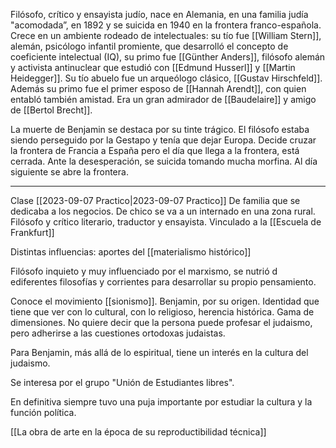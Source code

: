 Filósofo, crítico y ensayista judío, nace en Alemania, en una familia judía "acomodada”, en 1892 y se suicida en 1940 en la frontera franco-española. Crece en un ambiente rodeado de intelectuales: su tío fue [[William Stern]], alemán, psicólogo infantil promiente, que  desarrolló el concepto de coeficiente intelectual (IQ), su primo fue [[Günther Anders]], filósofo alemán y activista antinuclear que estudió con [[Edmund Husserl]] y [[Martin Heidegger]]. Su tío abuelo fue un arqueólogo clásico, [[Gustav Hirschfeld]]. Además su primo fue el primer esposo de [[Hannah Arendt]], con quien entabló también amistad.  Era un gran admirador de [[Baudelaire]] y amigo de [[Bertol Brecht]]. 

La muerte de Benjamin se destaca por su tinte trágico. El filósofo estaba siendo perseguido por la Gestapo y tenía que dejar Europa. Decide cruzar la frontera de Francia a España pero el día que llega a la frontera, está cerrada. Ante la desesperación, se suicida tomando mucha morfina. Al día siguiente se abre la frontera.

---
Clase [[2023-09-07 Practico|2023-09-07 Practico]]
De familia que se dedicaba a los negocios. De chico se va a un internado en una zona rural. 
Filósofo y crítico literario, traductor y ensayista. Vinculado a la [[Escuela de Frankfurt]]


Distintas influencias: 
	aportes del [[materialismo histórico]]

Filósofo inquieto y muy influenciado por el marxismo, se nutrió d ediferentes filosofías y corrientes para desarrollar su propio pensamiento.

Conoce el movimiento [[sionismo]]. Benjamin, por su origen. Identidad que tiene que ver con lo cultural, con lo religioso, herencia histórica. Gama de dimensiones. No quiere decir que la persona puede profesar el judaismo, pero adherirse a las cuestiones ortodoxas judaistas.

Para Benjamin, más allá de lo espiritual, tiene un interés en la cultura del judaismo. 

Se interesa por el grupo "Unión de Estudiantes libres". 

En definitiva siempre tuvo una puja importante por estudiar la cultura y la función política.



[[La obra de arte en la época de su reproductibilidad técnica]]
